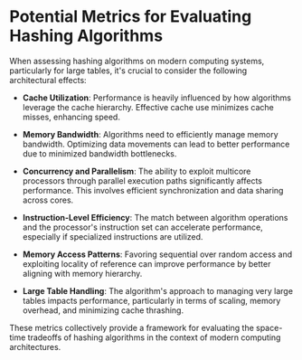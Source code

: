 # Potential Metrics for Evaluating Hashing Algorithms

When assessing hashing algorithms on modern computing systems, particularly for large tables, it's crucial to consider the following architectural effects:

- **Cache Utilization**: Performance is heavily influenced by how algorithms leverage the cache hierarchy. Effective cache use minimizes cache misses, enhancing speed.

- **Memory Bandwidth**: Algorithms need to efficiently manage memory bandwidth. Optimizing data movements can lead to better performance due to minimized bandwidth bottlenecks.

- **Concurrency and Parallelism**: The ability to exploit multicore processors through parallel execution paths significantly affects performance. This involves efficient synchronization and data sharing across cores.

- **Instruction-Level Efficiency**: The match between algorithm operations and the processor's instruction set can accelerate performance, especially if specialized instructions are utilized.

- **Memory Access Patterns**: Favoring sequential over random access and exploiting locality of reference can improve performance by better aligning with memory hierarchy.

- **Large Table Handling**: The algorithm's approach to managing very large tables impacts performance, particularly in terms of scaling, memory overhead, and minimizing cache thrashing.

These metrics collectively provide a framework for evaluating the space-time tradeoffs of hashing algorithms in the context of modern computing architectures.